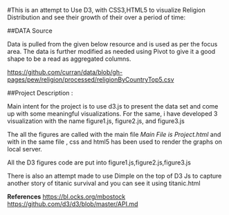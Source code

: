 #This is an attempt to Use D3, with CSS3,HTML5 to visualize Religion Distribution and see their growth 
of their over a period of time:

##DATA Source 

Data is pulled from  the given below resource and is used as per the focus area.
The data is further modified as needed using Pivot to give it a good shape to be a read as 
aggregated columns.

https://github.com/curran/data/blob/gh-pages/pew/religion/processed/religionByCountryTop5.csv


##Project Description :

Main intent for the project is to use d3.js to present the data set and come up with some meaningful
visualizations. For the same, i have developed 3 visualization with the name figure1.js,
figure2.js, and figure3.js

The all the figures are called with the main file *Main File is Project.html* 
and with in the same file , css and html5 has been used to render the graphs on local server.

All the D3 figures code are put into figure1.js,figure2.js,figure3.js

There is also an attempt made to use Dimple on the top of D3 Js to capture another story
of titanic survival and you can see it using titanic.html 

**References**
https://bl.ocks.org/mbostock
https://github.com/d3/d3/blob/master/API.md


